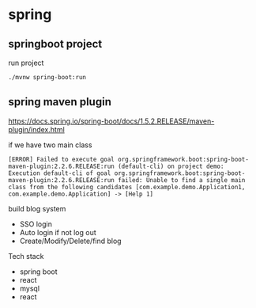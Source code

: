 # spring

## springboot project

run project

```sh
./mvnw spring-boot:run
```

## spring maven plugin

<https://docs.spring.io/spring-boot/docs/1.5.2.RELEASE/maven-plugin/index.html>

if we have two main class

```log
[ERROR] Failed to execute goal org.springframework.boot:spring-boot-maven-plugin:2.2.6.RELEASE:run (default-cli) on project demo: Execution default-cli of goal org.springframework.boot:spring-boot-maven-plugin:2.2.6.RELEASE:run failed: Unable to find a single main class from the following candidates [com.example.demo.Application1, com.example.demo.Application] -> [Help 1]
```

build blog system
* SSO login
* Auto login if not log out
* Create/Modify/Delete/find blog

Tech stack
* spring boot
* react
* mysql
* react




